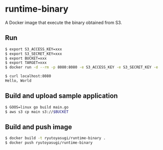 # runtime-binary
A Docker image that execute the binary obtained from S3.

## Run
```sh
$ export S3_ACCESS_KEY=xxx
$ export S3_SECRET_KEY=xxx
$ export BUCKET=xxx
$ export TARGET=xxx
$ docker run -d --rm -p 8080:8080 -e S3_ACCESS_KEY -e S3_SECRET_KEY -e BUCKET -e TARGET ryutoyasugi/runtime-binary

$ curl localhost:8080
Hello, World
```

## Build and upload sample application
```sh
$ GOOS=linux go build main.go
$ aws s3 cp main s3://$BUCKET
```

## Build and push image
```sh
$ docker build -t ryutoyasugi/runtime-binary .
$ docker push ryutoyasugi/runtime-binary
```
